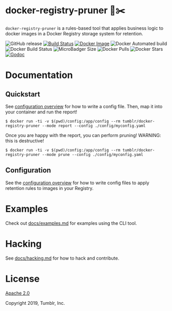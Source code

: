 # docker-registry-pruner 🐳✂️


`docker-registry-pruner` is a rules-based tool that applies business logic to docker images in a Docker Registry storage system for retention.

![GitHub release](https://img.shields.io/github/release/tumblr/docker-registry-pruner.svg) [![Build Status](https://travis-ci.org/tumblr/docker-registry-pruner.svg?branch=master)](https://travis-ci.org/tumblr/docker-registry-pruner) [![Docker Image](https://img.shields.io/badge/Docker%20Hub-tumblr%2Fdocker--registry--pruner-blue.svg)](https://hub.docker.com/r/tumblr/docker-registry-pruner) ![Docker Automated build](https://img.shields.io/docker/automated/tumblr/docker-registry-pruner.svg) ![Docker Build Status](https://img.shields.io/docker/build/tumblr/docker-registry-pruner.svg) ![MicroBadger Size](https://img.shields.io/microbadger/image-size/tumblr/docker-registry-pruner.svg) ![Docker Pulls](https://img.shields.io/docker/pulls/tumblr/docker-registry-pruner.svg) ![Docker Stars](https://img.shields.io/docker/stars/tumblr/docker-registry-pruner.svg) [![Godoc](https://godoc.org/github.com/tumblr/docker-registry-pruner?status.svg)](http://godoc.org/github.com/tumblr/docker-registry-pruner)

# Documentation

## Quickstart

See [configuration overview](/docs/config.md) for how to write a config file. Then, map it into your container and run the report!

```
$ docker run -ti -v $(pwd)/config:/app/config --rm tumblr/docker-registry-pruner --mode report --config ./config/myconfig.yaml
```

Once you are happy with the report, you can perform pruning! WARNING: this is destructive!

```
$ docker run -ti -v $(pwd)/config:/app/config --rm tumblr/docker-registry-pruner --mode prune --config ./config/myconfig.yaml
```

## Configuration

See the [configuration overview](/docs/config.md) for how to write config files to apply retention rules to images in your Registry.

# Examples

Check out [docs/examples.md](/docs/examples.md) for examples using the CLI tool.

# Hacking

See [docs/hacking.md](/docs/hacking.md) for how to hack and contribute.

# License

[Apache 2.0](/LICENSE.txt)

Copyright 2019, Tumblr, Inc.
